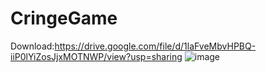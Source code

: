 # CringeGame

Download:https://drive.google.com/file/d/1laFveMbvHPBQ-iiP0lYiZosJjxMOTNWP/view?usp=sharing
![image](https://user-images.githubusercontent.com/111058251/184139862-0e1ed662-f7eb-4e3d-8697-626c28dc2da5.png)
